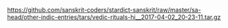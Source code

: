 https://github.com/sanskrit-coders/stardict-sanskrit/raw/master/sa-head/other-indic-entries/tars/vedic-rituals-hi__2017-04-02_20-23-11.tar.gz
